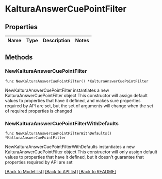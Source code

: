 # KalturaAnswerCuePointFilter

## Properties

Name | Type | Description | Notes
------------ | ------------- | ------------- | -------------

## Methods

### NewKalturaAnswerCuePointFilter

`func NewKalturaAnswerCuePointFilter() *KalturaAnswerCuePointFilter`

NewKalturaAnswerCuePointFilter instantiates a new KalturaAnswerCuePointFilter object
This constructor will assign default values to properties that have it defined,
and makes sure properties required by API are set, but the set of arguments
will change when the set of required properties is changed

### NewKalturaAnswerCuePointFilterWithDefaults

`func NewKalturaAnswerCuePointFilterWithDefaults() *KalturaAnswerCuePointFilter`

NewKalturaAnswerCuePointFilterWithDefaults instantiates a new KalturaAnswerCuePointFilter object
This constructor will only assign default values to properties that have it defined,
but it doesn't guarantee that properties required by API are set


[[Back to Model list]](../README.md#documentation-for-models) [[Back to API list]](../README.md#documentation-for-api-endpoints) [[Back to README]](../README.md)


